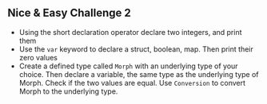 ## Nice & Easy Challenge 2

* Using the short declaration operator declare two integers, and print them
* Use the `var` keyword to declare a struct, boolean, map. Then print their zero values
* Create a defined type called `Morph` with an underlying type of your choice. Then declare a variable, the same type as the underlying type of Morph. Check
  if the two values are equal. Use `Conversion` to convert Morph to the underlying type.
